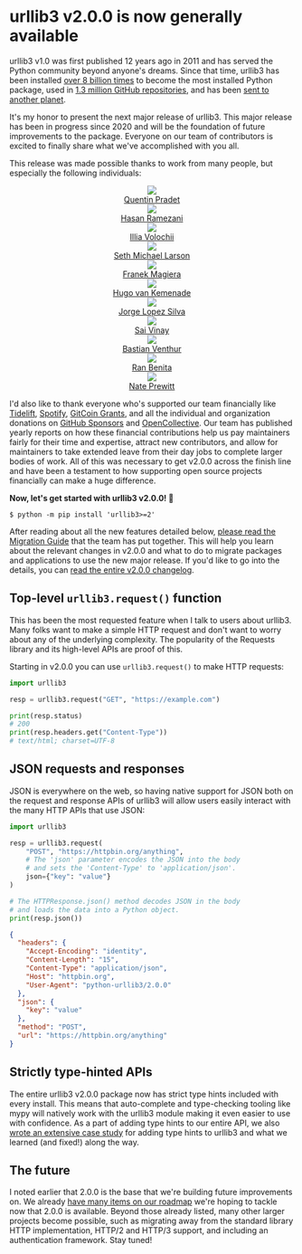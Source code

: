 # urllib3 v2.0.0 is now generally available

urllib3 v1.0 was first published 12 years ago in 2011 and has served the Python community beyond anyone's dreams.
Since that time, urllib3 has been installed [over 8 billion times](https://pepy.tech/project/urllib3) to become the most installed Python package,
used in [1.3 million GitHub repositories](https://github.com/urllib3/urllib3/network/dependents),
and has been [sent to another planet](https://docs.github.com/en/account-and-profile/setting-up-and-managing-your-github-profile/customizing-your-profile/personalizing-your-profile#list-of-qualifying-repositories-for-mars-2020-helicopter-contributor-achievement).

It's my honor to present the next major release of urllib3. This major release has been in progress
since 2020 and will be the foundation of future improvements to the package. Everyone on our team of contributors is excited to finally share what we've accomplished with you all.

This release was made possible thanks to work from many people, but especially the following individuals:

<div class="row">
<div class="col-3 col-4-sm"><center><a href="https://github.com/pquentin"><img style="object-fit: contain; max-width: 100%;" src="https://github.com/pquentin.png"/><br>Quentin Pradet</a></center></div>
<div class="col-3 col-4-sm"><center><a href="https://github.com/hramezani"><img style="object-fit: contain; max-width: 100%;" src="https://github.com/hramezani.png"/><br>Hasan Ramezani</a></center></div>
<div class="col-3 col-4-sm"><center><a href="https://github.com/illia-v"><img style="object-fit: contain; max-width: 100%;" src="https://github.com/illia-v.png"/><br>Illia Volochii</a></center></div>
<div class="col-3 col-4-sm"><center><a href="https://github.com/sethmlarson"><img style="object-fit: contain; max-width: 100%;" src="https://github.com/sethmlarson.png"/><br>Seth Michael Larson</a></center></div>
<div class="col-3 col-4-sm"><center><a href="https://github.com/franekmagiera"><img style="object-fit: contain; max-width: 100%;" src="https://github.com/franekmagiera.png"/><br>Franek Magiera</a></center></div>
<div class="col-3 col-4-sm"><center><a href="https://github.com/hugovk"><img style="object-fit: contain; max-width: 100%;" src="https://github.com/hugovk.png"/><br>Hugo van Kemenade</a></center></div>
<div class="col-3 col-4-sm"><center><a href="https://github.com/jalopezsilva"><img style="object-fit: contain; max-width: 100%;" src="https://github.com/jalopezsilva.png"/><br>Jorge Lopez Silva</a></center></div>
<div class="col-3 col-4-sm"><center><a href="https://github.com/V1NAY8"><img style="object-fit: contain; max-width: 100%;" src="https://github.com/V1NAY8.png"/><br>Sai Vinay</a></center></div>
<div class="col-3 col-4-sm"><center><a href="https://github.com/venthur"><img style="object-fit: contain; max-width: 100%;" src="https://github.com/venthur.png"/><br>Bastian Venthur</a></center></div>
<div class="col-3 col-4-sm"><center><a href="https://github.com/bluetech"><img style="object-fit: contain; max-width: 100%;" src="https://github.com/bluetech.png"/><br>Ran Benita</a></center></div>
<div class="col-3 col-4-sm"><center><a href="https://github.com/nateprewitt"><img style="object-fit: contain; max-width: 100%;" src="https://github.com/nateprewitt.png"/><br>Nate Prewitt</a></center></div>
</div>

I'd also like to thank everyone who's supported our team financially like [Tidelift](https://tidelift.com/subscription/pkg/pypi-urllib3),
[Spotify](https://spotify.github.io/), [GitCoin Grants](https://bounties.gitcoin.co/grants/65/urllib3),
and all the individual and organization donations on [GitHub Sponsors](https://github.com/sponsors/urllib3/) and [OpenCollective](https://opencollective.com/urllib3).
Our team has published yearly reports on how these financial contributions help us pay maintainers fairly for their time and expertise,
attract new contributors, and allow for maintainers to take extended leave from their day jobs to complete larger bodies of
work. All of this was necessary to get v2.0.0 across the finish line and have been a testament to how supporting open source projects
financially can make a huge difference.

**Now, let's get started with urllib3 v2.0.0! 🚀**

```shell
$ python -m pip install 'urllib3>=2'
```

After reading about all the new features detailed below, [please read the Migration Guide](https://urllib3.readthedocs.io/en/latest/v2-migration-guide.html)
that the team has put together. This will help you learn about the relevant changes in v2.0.0 and what to do to migrate
packages and applications to use the new major release. If you'd like to go into the details, you can [read the entire v2.0.0 changelog](https://github.com/urllib3/urllib3/releases/tag/2.0.0).

## Top-level `urllib3.request()` function

This has been the most requested feature when I talk to users about urllib3.
Many folks want to make a simple HTTP request and don't want to worry about any of the underlying complexity.
The popularity of the Requests library and its high-level APIs are proof of this.

Starting in v2.0.0 you can use `urllib3.request()` to make HTTP requests:

```python
import urllib3

resp = urllib3.request("GET", "https://example.com")

print(resp.status)
# 200
print(resp.headers.get("Content-Type"))
# text/html; charset=UTF-8
```

## JSON requests and responses

JSON is everywhere on the web, so having native support for JSON
both on the request and response APIs of urllib3 will allow users
easily interact with the many HTTP APIs that use JSON:

```python
import urllib3

resp = urllib3.request(
    "POST", "https://httpbin.org/anything",
    # The 'json' parameter encodes the JSON into the body
    # and sets the 'Content-Type' to 'application/json'.
    json={"key": "value"}
)

# The HTTPResponse.json() method decodes JSON in the body
# and loads the data into a Python object.
print(resp.json())
```

```json
{
  "headers": {
    "Accept-Encoding": "identity",
    "Content-Length": "15",
    "Content-Type": "application/json",
    "Host": "httpbin.org",
    "User-Agent": "python-urllib3/2.0.0"
  },
  "json": {
    "key": "value"
  },
  "method": "POST",
  "url": "https://httpbin.org/anything"
}
```

## Strictly type-hinted APIs

The entire urllib3 v2.0.0 package now has strict type hints included with every install.
This means that auto-complete and type-checking tooling like mypy will natively work with the urllib3 module making it even easier to use with confidence.
As a part of adding type hints to our entire API, we also [wrote an extensive case study](https://sethmlarson.dev/tests-arent-enough-case-study-after-adding-types-to-urllib3)
for adding type hints to urllib3 and what we learned (and fixed!) along the way.

## The future

I noted earlier that 2.0.0 is the base that we're building future improvements on.
We already [have many items on our roadmap](https://github.com/urllib3/urllib3/milestone/9) we're hoping to tackle now that 2.0.0 is available.
Beyond those already listed, many other larger projects become possible, such as migrating away from the standard library
HTTP implementation, HTTP/2 and HTTP/3 support, and including an authentication framework. Stay tuned!
